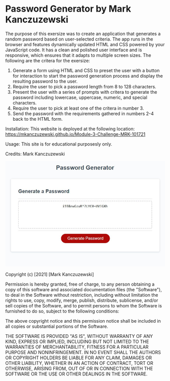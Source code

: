 # Password Generator by Mark Kanczuzewski

The purpose of this exersize was to create an application that generates a random password based on user-selected criteria. The app runs in the browser and features dynamically updated HTML and CSS powered by your JavaScript code. It has a clean and polished user interface and is responsive, which ensures that it adapts to multiple screen sizes. The following are the critera for the exersize:

1. Generate a form using HTML and CSS to preset the user with a button for interaction to start the password generation process and display the resulting password to the user. 
2. Require the user to pick a password length from 8 to 128 characters. 
3. Present the user with a series of prompts with critera to generate the password including lowercase, uppercase, numeric, and special characters. 
4. Require the user to pick at least one of the critera in number 3. 
5. Send the password with the requirements gathered in numbers 2-4 back to the HTML form. 

Installation: This website is deployed at the following location:
https://mkanczuzewski.github.io/Module-3-Challenge-MRK-101721

Usage: This site is for educational purposesly only.

Credits: Mark Kanczuzewski

<img src="assets/images/PWGenCapture.JPG">

Copyright (c) [2021] [Mark Kanczuzewski]

Permission is hereby granted, free of charge, to any person obtaining a copy
of this software and associated documentation files (the "Software"), to deal
in the Software without restriction, including without limitation the rights
to use, copy, modify, merge, publish, distribute, sublicense, and/or sell
copies of the Software, and to permit persons to whom the Software is
furnished to do so, subject to the following conditions:

The above copyright notice and this permission notice shall be included in all
copies or substantial portions of the Software.

THE SOFTWARE IS PROVIDED "AS IS", WITHOUT WARRANTY OF ANY KIND, EXPRESS OR
IMPLIED, INCLUDING BUT NOT LIMITED TO THE WARRANTIES OF MERCHANTABILITY,
FITNESS FOR A PARTICULAR PURPOSE AND NONINFRINGEMENT. IN NO EVENT SHALL THE
AUTHORS OR COPYRIGHT HOLDERS BE LIABLE FOR ANY CLAIM, DAMAGES OR OTHER
LIABILITY, WHETHER IN AN ACTION OF CONTRACT, TORT OR OTHERWISE, ARISING FROM,
OUT OF OR IN CONNECTION WITH THE SOFTWARE OR THE USE OR OTHER DEALINGS IN THE
SOFTWARE.
